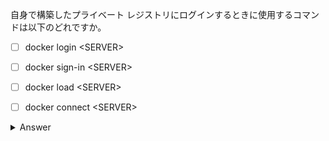 自身で構築したプライベート レジストリにログインするときに使用するコマンドは以下のどれですか。

- [ ] docker login \<SERVER\>
- [ ] docker sign-in \<SERVER\>
- [ ] docker load \<SERVER\>
- [ ] docker connect \<SERVER\>


<details>
  <summary>Answer</summary>

docker login \<SERVER\>  

</details>
